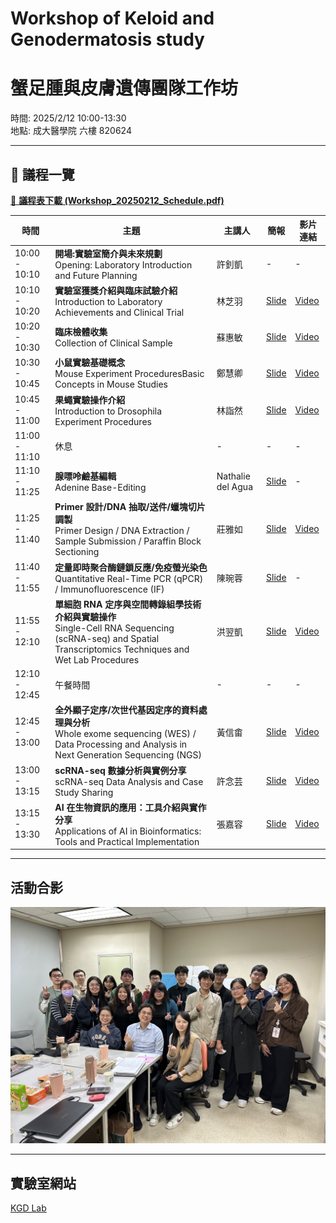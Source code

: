 # Workshop of Keloid and Genodermatosis study  
# 蟹足腫與皮膚遺傳團隊工作坊

時間: 2025/2/12 10:00-13:30  
地點: 成大醫學院 六樓 820624 

---

## 📅 議程一覽
[📑 **議程表下載 (Workshop_20250212_Schedule.pdf)**](./Workshop_20250212_Schedule.pdf)

| 時間           | 主題                                                                                                                             | 主講人          | 簡報                                                                                                                    | 影片連結        |
|----------------|----------------------------------------------------------------------------------------------------------------------------------|-----------------|-------------------------------------------------------------------------------------------------------------------------|-----------------|
| 10:00 - 10:10  | **開場:實驗室簡介與未來規劃** <br> Opening: Laboratory Introduction and Future Planning                                               | 許釗凱          | -                                                                     | -      |
| 10:10 - 10:20  | **實驗室獲獎介紹與臨床試驗介紹** <br> Introduction to Laboratory Achievements and Clinical Trial                                                  | 林芝羽          | [Slide](./Slides/Introduction%20to%20Laboratory%20Achievements%20and%20Clinical%20Trial.pdf)                           | [Video](https://www.youtube.com/watch?v=UL9hfMF_2Po)     |
| 10:20 - 10:30  | **臨床檢體收集** <br> Collection of Clinical Sample                                                                                  | 蘇惠敏          | [Slide](./Slides/Collection%20of%20Clinical%20Sample.pdf)                                                               | [Video](https://www.youtube.com/watch?v=jsWAvN-tyZo&feature=youtu.be)      |
| 10:30 - 10:45  | **小鼠實驗基礎概念** <br> Mouse Experiment ProceduresBasic Concepts in Mouse Studies                                                 | 鄭慧卿          | [Slide](./Slides/Basic%20Concepts%20in%20Mouse%20Studies_Hui-Ching.pdf)                                                | [Video](https://www.youtube.com/watch?v=CBVdt788W9g)      |
| 10:45 - 11:00  | **果蠅實驗操作介紹** <br> Introduction to Drosophila Experiment Procedures                                                            | 林詣然          | [Slide](./Slides/Introduction%20to%20Drosophila%20Experiment%20Procedures.pdf)                                         | [Video](https://youtu.be/XHEDKFkER5U)      |
| 11:00 - 11:10  | 休息                                                                                                                             | -               | -                                                                                                                       | -               |
| 11:10 - 11:25  | **腺嘌呤鹼基編輯** <br> Adenine Base-Editing                                                                                         | Nathalie del Agua | [Slide](./Slides/Adenine%20Base-Editing.pdf)                                                                        | -      |
| 11:25 - 11:40  | **Primer 設計/DNA 抽取/送件/蠟塊切片調製** <br> Primer Design / DNA Extraction / Sample Submission / Paraffin Block Sectioning        | 莊雅如          | [Slide](./Slides/Primer%20Design%20_DNA%20Extraction_Sample%20Submission%20_Paraffin%20Block%20Sectioning.pptx)        | [Video](https://youtu.be/RkX-CSvPUcM)      |
| 11:40 - 11:55  | **定量即時聚合酶鏈鎖反應/免疫螢光染色** <br> Quantitative Real-Time PCR (qPCR) / Immunofluorescence (IF)                               | 陳琬蓉          | [Slide](./Slides/Quantitative%20Real-Time%20PCR%20(qPCR)%20Immunofluorescence%20(IF).pptx)                              | -      |
| 11:55 - 12:10  | **單細胞 RNA 定序與空間轉錄組學技術介紹與實驗操作** <br> Single-Cell RNA Sequencing (scRNA-seq) and Spatial Transcriptomics Techniques and Wet Lab Procedures | 洪翌凱          | [Slide](./Slides/scRNA-seq%20and%20Spatial%20Transcriptomics%20Techniques.pdf)                                                                                                            | [Video](https://www.youtube.com/watch?v=CLI_23N7Uis)      |
| 12:10 - 12:45  | 午餐時間                                                                                                                         | -               | -                                                                                                                       | -               |
| 12:45 - 13:00  | **全外顯子定序/次世代基因定序的資料處理與分析** <br> Whole exome sequencing (WES) / Data Processing and Analysis in Next Generation Sequencing (NGS) | 黃信畬          | [Slide](./Slides/The%20current%20workflow%20of%20genetic%20diagnosis.pdf)                                                                                                              | [Video](https://www.youtube.com/watch?v=mmahhZ7B5Q8)      |
| 13:00 - 13:15  | **scRNA-seq 數據分析與實例分享** <br> scRNA-seq Data Analysis and Case Study Sharing                                                  | 許念芸          | [Slide](./Slides/scRNA-seq%20Data%20Analysis%20and%20Case%20Study%20Sharing.pdf)                                       | [Video](https://www.youtube.com/watch?v=va6k7QTrhNU)      |
| 13:15 - 13:30  | **AI 在生物資訊的應用：工具介紹與實作分享** <br> Applications of AI in Bioinformatics: Tools and Practical Implementation             | 張嘉容          | [Slide](./Slides/Applications%20of%20AI%20in%20Bioinformatics%20Tools%20and%20Practical%20Implementation.pdf)          | [Video](https://www.youtube.com/watch?v=5UacminxNzU)      |

---

## 活動合影

<img src="https://github.com/bioinport2025/Workshop_2025/blob/main/www/S__26640403.jpg?raw=true?raw=true" alt="活動合影" width="1000"/>
 
---
## 實驗室網站
[KGD Lab](https://twkgd.wordpress.com/)
